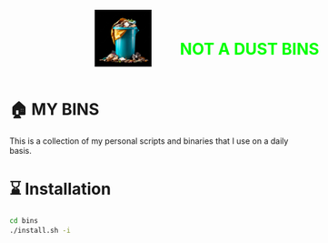 <div>
<img src="./DeWatermark.ai_1719326846155.png" height="100" width="100" style="position:relative;top:60px;left:150px;"> 
<h1 style="position:relative;left:300px;bottom:30px;color:#00ff00">NOT A DUST BINS</h1>
</div>

# :house: MY BINS

This is a collection of my personal scripts and binaries that I use on a daily basis.

# :hourglass: Installation

```bash
cd bins
./install.sh -i
```
